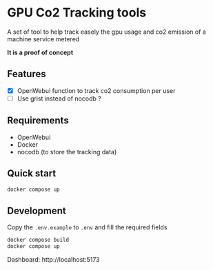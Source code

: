 # GPU Co2 Tracking tools
A set of tool to help track easely the gpu usage and co2 emission of a machine service metered 

**It is a proof of concept**

## Features 
- [x] OpenWebui function to track co2 consumption per user
- [ ] Use grist instead of nocodb ?

## Requirements
- OpenWebui
- Docker
- nocodb (to store the tracking data)


## Quick start
```bash
docker compose up
```



## Development


Copy the `.env.example` to `.env` and fill the required fields

```bash
docker compose build
docker compose up
```

Dashboard: http://localhost:5173